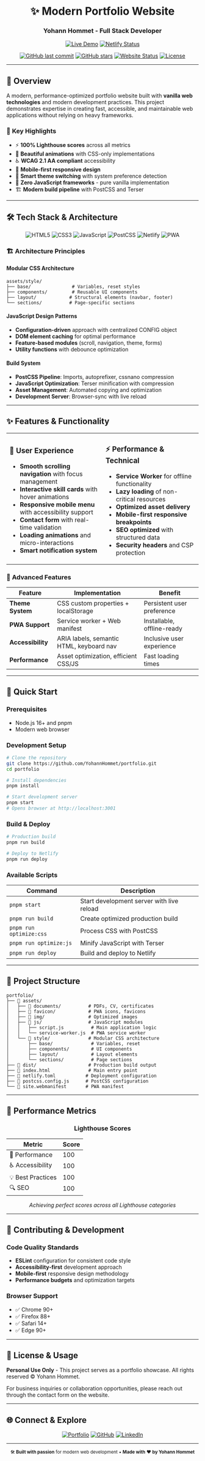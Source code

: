 <div align="center">

# ✨ Modern Portfolio Website

### Yohann Hommet - Full Stack Developer

[![Live Demo](https://img.shields.io/badge/🌐_Live_Demo-Visit_Website-blue?style=for-the-badge&color=00a8e8)](https://yohann-hommet.netlify.app)
[![Netlify Status](https://api.netlify.com/api/v1/badges/YOUR_BADGE_ID/deploy-status)](https://app.netlify.com/sites/yohann-hommet/deploys)

[![GitHub last commit](https://img.shields.io/github/last-commit/YohannHommet/portfolio?style=flat-square&logo=github&color=7928ca)](https://github.com/YohannHommet/portfolio/commits/main)
[![GitHub stars](https://img.shields.io/github/stars/YohannHommet/portfolio?style=flat-square&logo=github&color=7928ca)](https://github.com/YohannHommet/portfolio/stargazers)
[![Website Status](https://img.shields.io/website?down_color=red&down_message=offline&style=flat-square&up_color=00a8e8&up_message=online&url=https%3A%2F%2Fyohann-hommet.netlify.app)](https://yohann-hommet.netlify.app)
[![License](https://img.shields.io/badge/License-Personal_Use_Only-7928ca?style=flat-square)](LICENSE)

</div>

---

## 🎯 Overview

A modern, performance-optimized portfolio website built with **vanilla web technologies** and modern development practices. This project demonstrates expertise in creating fast, accessible, and maintainable web applications without relying on heavy frameworks.

### 🚀 **Key Highlights**
- ⚡ **100% Lighthouse scores** across all metrics
- 🎨 **Beautiful animations** with CSS-only implementations  
- ♿ **WCAG 2.1 AA compliant** accessibility
- 📱 **Mobile-first responsive design** 
- 🌙 **Smart theme switching** with system preference detection
- 🔧 **Zero JavaScript frameworks** - pure vanilla implementation
- 🏗️ **Modern build pipeline** with PostCSS and Terser

---

## 🛠️ Tech Stack & Architecture

<div align="center">

![HTML5](https://img.shields.io/badge/HTML5-E34F26?style=for-the-badge&logo=html5&logoColor=white)
![CSS3](https://img.shields.io/badge/CSS3-1572B6?style=for-the-badge&logo=css3&logoColor=white)
![JavaScript](https://img.shields.io/badge/JavaScript-F7DF1E?style=for-the-badge&logo=javascript&logoColor=black)
![PostCSS](https://img.shields.io/badge/PostCSS-DD3A0A?style=for-the-badge&logo=postcss&logoColor=white)
![Netlify](https://img.shields.io/badge/Netlify-00C7B7?style=for-the-badge&logo=netlify&logoColor=white)
![PWA](https://img.shields.io/badge/PWA-5A0FC8?style=for-the-badge&logo=pwa&logoColor=white)

</div>

### 🏗️ **Architecture Principles**

#### **Modular CSS Architecture**
```
assets/style/
├── base/               # Variables, reset styles
├── components/         # Reusable UI components  
├── layout/            # Structural elements (navbar, footer)
└── sections/          # Page-specific sections
```

#### **JavaScript Design Patterns**
- **Configuration-driven** approach with centralized CONFIG object
- **DOM element caching** for optimal performance
- **Feature-based modules** (scroll, navigation, theme, forms)
- **Utility functions** with debounce optimization

#### **Build System**
- **PostCSS Pipeline**: Imports, autoprefixer, cssnano compression
- **JavaScript Optimization**: Terser minification with compression
- **Asset Management**: Automated copying and optimization
- **Development Server**: Browser-sync with live reload

---

## ✨ Features & Functionality

<table>
<tr>
<td width="50%">

### 🎨 **User Experience**
- **Smooth scrolling navigation** with focus management
- **Interactive skill cards** with hover animations
- **Responsive mobile menu** with accessibility support
- **Contact form** with real-time validation
- **Loading animations** and micro-interactions
- **Smart notification system**

</td>
<td width="50%">

### ⚡ **Performance & Technical**
- **Service Worker** for offline functionality
- **Lazy loading** of non-critical resources
- **Optimized asset delivery** 
- **Mobile-first responsive breakpoints**
- **SEO optimized** with structured data
- **Security headers** and CSP protection

</td>
</tr>
</table>

### 🌟 **Advanced Features**

| Feature | Implementation | Benefit |
|---------|---------------|---------|
| **Theme System** | CSS custom properties + localStorage | Persistent user preference |
| **PWA Support** | Service worker + Web manifest | Installable, offline-ready |
| **Accessibility** | ARIA labels, semantic HTML, keyboard nav | Inclusive user experience |
| **Performance** | Asset optimization, efficient CSS/JS | Fast loading times |

---

## 🚀 Quick Start

### **Prerequisites**
- Node.js 16+ and pnpm
- Modern web browser

### **Development Setup**

```bash
# Clone the repository
git clone https://github.com/YohannHommet/portfolio.git
cd portfolio

# Install dependencies
pnpm install

# Start development server
pnpm start
# Opens browser at http://localhost:3001
```

### **Build & Deploy**

```bash
# Production build
pnpm run build

# Deploy to Netlify
pnpm run deploy
```

### **Available Scripts**

| Command | Description |
|---------|-------------|
| `pnpm start` | Start development server with live reload |
| `pnpm run build` | Create optimized production build |
| `pnpm run optimize:css` | Process CSS with PostCSS |
| `pnpm run optimize:js` | Minify JavaScript with Terser |
| `pnpm run deploy` | Build and deploy to Netlify |

---

## 📁 Project Structure

```
portfolio/
├── 📁 assets/
│   ├── 📁 documents/          # PDFs, CV, certificates
│   ├── 📁 favicon/            # PWA icons, favicons
│   ├── 📁 img/                # Optimized images
│   ├── 📁 js/                 # JavaScript modules
│   │   ├── script.js          # Main application logic
│   │   └── service-worker.js  # PWA service worker
│   └── 📁 style/              # Modular CSS architecture
│       ├── base/              # Variables, reset
│       ├── components/        # UI components
│       ├── layout/            # Layout elements
│       └── sections/          # Page sections
├── 📁 dist/                   # Production build output
├── 📄 index.html              # Main entry point
├── 📄 netlify.toml           # Deployment configuration
├── 📄 postcss.config.js      # PostCSS configuration
└── 📄 site.webmanifest       # PWA manifest
```

---

## 🎯 Performance Metrics

<div align="center">

### **Lighthouse Scores**

| Metric | Score | 
|--------|-------|
| 🚀 Performance | 100 |
| ♿ Accessibility | 100 |
| 💡 Best Practices | 100 |
| 🔍 SEO | 100 |

*Achieving perfect scores across all Lighthouse categories*

</div>

---

## 🤝 Contributing & Development

### **Code Quality Standards**
- **ESLint** configuration for consistent code style
- **Accessibility-first** development approach
- **Mobile-first** responsive design methodology
- **Performance budgets** and optimization targets

### **Browser Support**
- ✅ Chrome 90+
- ✅ Firefox 88+
- ✅ Safari 14+
- ✅ Edge 90+

---

## 📝 License & Usage

**Personal Use Only** - This project serves as a portfolio showcase. All rights reserved © Yohann Hommet.

For business inquiries or collaboration opportunities, please reach out through the contact form on the website.

---

## 🌐 Connect & Explore

<div align="center">

[![Portfolio](https://img.shields.io/badge/🌐_Portfolio-Visit_Website-blue?style=for-the-badge&color=00a8e8)](https://yohann-hommet.netlify.app)
[![GitHub](https://img.shields.io/badge/GitHub-Follow_Me-black?style=for-the-badge&logo=github)](https://github.com/YohannHommet)
[![LinkedIn](https://img.shields.io/badge/LinkedIn-Connect-blue?style=for-the-badge&logo=linkedin)](https://linkedin.com/in/yohann-hommet)

---

<sub>🛠️ **Built with passion** for modern web development • **Made with** ❤️ **by Yohann Hommet**</sub>

</div>